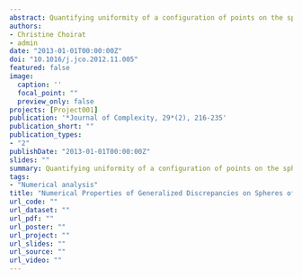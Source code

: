 ```yaml
---
abstract: Quantifying uniformity of a configuration of points on the sphere is an interesting topic that is receiving growing attention in numerical analysis. An elegant solution has been provided by Cui and Freeden [J. Cui, W. Freeden, Equidistribution on the sphere, *SIAM J. Sci. Comput.* 18 (2) (1997) 595-609], where a class of discrepancies, called generalized discrepancies and originally associated with pseudodifferential operators on the unit sphere in R3, has been introduced. The objective of this paper is to extend to the sphere of arbitrary dimension this class of discrepancies and to study their numerical properties. First we show that generalized discrepancies are diaphonies on the hypersphere. This allows us to completely characterize the sequences of points for which convergence to zero of these discrepancies takes place. Then we discuss the worst-case error of quadrature rules and we derive a result on tractability of multivariate integration on the hypersphere. At last we provide several versions of Koksma-Hlawka type inequalities for integration of functions defined on the sphere.
authors:
- Christine Choirat
- admin
date: "2013-01-01T00:00:00Z"
doi: "10.1016/j.jco.2012.11.005"
featured: false
image:
  caption: ''
  focal_point: ""
  preview_only: false
projects: [Project001]
publication: '*Journal of Complexity, 29*(2), 216-235'
publication_short: ""
publication_types:
- "2"
publishDate: "2013-01-01T00:00:00Z"
slides: ""
summary: Quantifying uniformity of a configuration of points on the sphere is an interesting topic that is receiving growing attention in numerical analysis. An elegant solution has been provided by Cui and Freeden [J. Cui, W. Freeden, Equidistribution on the sphere, *SIAM J. Sci. Comput.* 18 (2) (1997) 595-609], where a class of discrepancies, called generalized discrepancies and originally associated with pseudodifferential operators on the unit sphere in R3, has been introduced. The objective of this paper is to extend to the sphere of arbitrary dimension this class of discrepancies and to study their numerical properties. First we show that generalized discrepancies are diaphonies on the hypersphere. This allows us to completely characterize the sequences of points for which convergence to zero of these discrepancies takes place. Then we discuss the worst-case error of quadrature rules and we derive a result on tractability of multivariate integration on the hypersphere. At last we provide several versions of Koksma-Hlawka type inequalities for integration of functions defined on the sphere.
tags:
- "Numerical analysis"
title: "Numerical Properties of Generalized Discrepancies on Spheres of Arbitrary Dimension"
url_code: ""
url_dataset: ""
url_pdf: ""
url_poster: ""
url_project: ""
url_slides: ""
url_source: ""
url_video: ""
---
```


<script type="text/javascript" src="//cdn.plu.mx/widget-details.js"></script>
<a href="https://plu.mx/plum/a/?doi=10.1016/j.jco.2012.11.005" class="plumx-details"></a>
